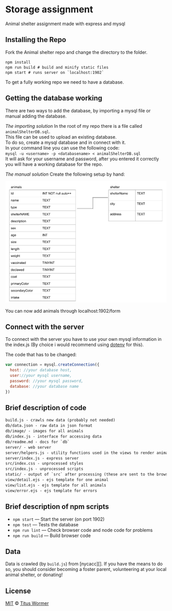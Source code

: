 # Storage assignment

Animal shelter assignment made with express and mysql

## Installing the Repo

Fork the Animal shelter repo and change the directory to the folder.

```
npm install
npm run build # build and minify static files
npm start # runs server on `localhost:1902`
```

To get a fully working repo we need to have a database.

## Getting the database working

There are two ways to add the database, by importing a mysql file or manual adding the database.

_The importing solution_
In the root of my repo there is a file called `animalShelterDB.sql`.  
This file can be used to upload an existing database.  
To do so, create a mysql database and in connect with it.  
In your command line you can use the following code:  
`mysql -u <username> -p <databasename> < animalShelterDB.sql`  
It will ask for your username and password, after you entered it correctly you will have a working database for the repo.  

_The manual solution_
Create the following setup by hand:

![Database setup](https://github.com/timruiterkamp/shelter/blob/master/AnimalShelterDB.jpg "Database setup")


You can now add animals through localhost:1902/form

## Connect with the server

To connect with the server you have to use your own mysql information in the index.js (By choice i would recommend using [dotenv](https://www.npmjs.com/package/dotenv) for this).

The code that has to be changed:

```javascript
var connection = mysql.createConnection({
  host: //your database host,
  user://your mysql username,
  password: //your mysql password,
  database: //your database name
})
```

## Brief description of code

```txt
build.js - crawls new data (probably not needed)
db/data.json - raw data in json format
db/image/ - images for all animals
db/index.js - interface for accessing data
db/readme.md - docs for `db`
server/ - web server
server/helpers.js - utility functions used in the views to render animals
server/index.js - express server
src/index.css - unprocessed styles
src/index.js - unprocessed scripts
static/ - output of `src` after processing (these are sent to the browser)
view/detail.ejs - ejs template for one animal
view/list.ejs - ejs template for all animals
view/error.ejs - ejs template for errors
```

## Brief description of npm scripts

* `npm start` — Start the server (on port 1902)
* `npm test` — Tests the database
* `npm run lint` — Check browser code and node code for problems
* `npm run build` — Build browser code

## Data

Data is crawled (by `build.js`) from [nycacc][].
If you have the means to do so, you should consider becoming a foster parent,
volunteering at your local animal shelter, or donating!

## License

[MIT][] © [Titus Wormer][author]

[mit]: license
[author]: http://wooorm.com
